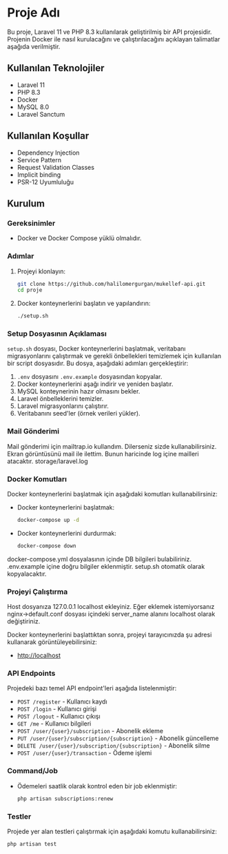 # Proje Adı

Bu proje, Laravel 11 ve PHP 8.3 kullanılarak geliştirilmiş bir API projesidir. Projenin Docker ile nasıl kurulacağını ve çalıştırılacağını açıklayan talimatlar aşağıda verilmiştir.

## Kullanılan Teknolojiler

- Laravel 11
- PHP 8.3
- Docker
- MySQL 8.0
- Laravel Sanctum

## Kullanılan Koşullar

- Dependency Injection
- Service Pattern
- Request Validation Classes
- Implicit binding
- PSR-12 Uyumluluğu

## Kurulum

### Gereksinimler

- Docker ve Docker Compose yüklü olmalıdır.

### Adımlar

1. Projeyi klonlayın:
    ```bash
    git clone https://github.com/halilomergurgan/mukellef-api.git
    cd proje
    ```

2. Docker konteynerlerini başlatın ve yapılandırın:
    ```bash
    ./setup.sh
    ```

### Setup Dosyasının Açıklaması

`setup.sh` dosyası, Docker konteynerlerini başlatmak, veritabanı migrasyonlarını çalıştırmak ve gerekli önbellekleri temizlemek için kullanılan bir script dosyasıdır. Bu dosya, aşağıdaki adımları gerçekleştirir:

1. `.env` dosyasını `.env.example` dosyasından kopyalar.
2. Docker konteynerlerini aşağı indirir ve yeniden başlatır.
3. MySQL konteynerinin hazır olmasını bekler.
4. Laravel önbelleklerini temizler.
5. Laravel migrasyonlarını çalıştırır.
6. Veritabanını seed'ler (örnek verileri yükler).

### Mail Gönderimi

Mail gönderimi için mailtrap.io kullandım. Dilerseniz sizde kullanabilirsiniz. Ekran görüntüsünü mail ile ilettim. Bunun haricinde log içine mailleri atacaktır. storage/laravel.log

### Docker Komutları

Docker konteynerlerini başlatmak için aşağıdaki komutları kullanabilirsiniz:

- Docker konteynerlerini başlatmak:
    ```bash
    docker-compose up -d
    ```

- Docker konteynerlerini durdurmak:
    ```bash
    docker-compose down
    ```
docker-compose.yml dosyalasının içinde DB bilgileri bulabiliriniz. .env.example içine doğru bilgiler eklenmiştir. setup.sh otomatik olarak kopyalacaktır.

### Projeyi Çalıştırma

Host dosyanıza 127.0.0.1 localhost ekleyiniz. Eğer eklemek istemiyorsanız nginx->default.conf dosyası içindeki server_name alanını localhost olarak değiştiriniz.

Docker konteynerlerini başlattıktan sonra, projeyi tarayıcınızda şu adresi kullanarak görüntüleyebilirsiniz:

- [http://localhost](http://localhost)

### API Endpoints

Projedeki bazı temel API endpoint'leri aşağıda listelenmiştir:

- `POST /register` - Kullanıcı kaydı
- `POST /login` - Kullanıcı girişi
- `POST /logout` - Kullanıcı çıkışı
- `GET /me` - Kullanıcı bilgileri
- `POST /user/{user}/subscription` - Abonelik ekleme
- `PUT /user/{user}/subscription/{subscription}` - Abonelik güncelleme
- `DELETE /user/{user}/subscription/{subscription}` - Abonelik silme
- `POST /user/{user}/transaction` - Ödeme işlemi

### Command/Job

- Ödemeleri saatlik olarak kontrol eden bir job eklenmiştir:
    ```bash
    php artisan subscriptions:renew
    ```
  
### Testler

Projede yer alan testleri çalıştırmak için aşağıdaki komutu kullanabilirsiniz:

```bash
php artisan test
